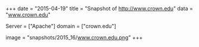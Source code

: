 
+++
date = "2015-04-19"
title = "Snapshot of http://www.crown.edu"
data = "www.crown.edu"

Server = ["Apache"]
domain = ["crown.edu"]

  image = "snapshots/2015_16/www.crown.edu.png"
+++
#
